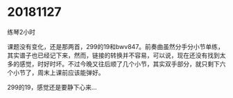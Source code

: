 # 20181127

练琴2小时

课题没有变化，还是那两首，299的19和bwv847。前奏曲虽然分手分小节单练，其实谱子也已经记下来，然而，链接的转换并不容易，可以说，现在还没有找到太多的感觉，时好时坏。不过今晚又往后顺了几个小节，其实双手部分，就只剩下六个小节了，周末上课前应该能弹好。

299的19，感觉还是要静下心来...
